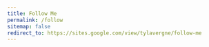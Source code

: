 ```yaml
---
title: Follow Me
permalink: /follow
sitemap: false
redirect_to: https://sites.google.com/view/tylavergne/follow-me
---
```

